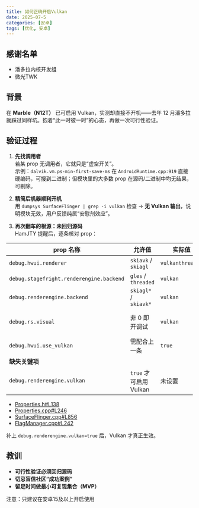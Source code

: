 ```yaml
---
title: 如何正确开启Vulkan
date: 2025-07-5
categories: [安卓]
tags: [优化, 安卓]
---
```

## 感谢名单
- 潘多拉内核开发组
- 微光TWK

## 背景
在 **Marble（N12T）** 已可启用 Vulkan，实测却直接不开机——去年 12 月潘多拉就踩过同样坑。抱着“此一时彼一时”的心态，再做一次可行性验证。

## 验证过程
1. **先找调用者**  
   若某 prop 无调用者，它就只是“虚空开关”。  
   示例：`dalvik.vm.ps-min-first-save-ms` 在 `AndroidRuntime.cpp:919` 直接硬编码，可搜到二进制；但模块里的大多数 prop 在源码/二进制中均无结果，可剔除。

2. **精简后机器顺利开机**  
   用 `dumpsys SurfaceFlinger | grep -i vulkan` 检查 → **无 Vulkan 输出**，说明模块无效，用户反馈纯属“安慰剂效应”。

3. **再次翻车的根源：未回归源码**  
   HamJTY 提醒后，逐条核对 prop：

| prop 名称 | 允许值 | 实际值 | 结果 |
|---|---|---|---|
| `debug.hwui.renderer` | `skiavk` / `skiagl` | `vulkanthreaded` | ❌ |
| `debug.stagefright.renderengine.backend` | `gles` / `threaded` | `vulkan` | ❌ |
| `debug.renderengine.backend` | `skiagl*` / `skiavk*` | `vulkan` | ❌ |
| `debug.rs.visual` | 非 0 即开调试 | `vulkan` | ❌（与 Vulkan 无关） |
| `debug.hwui.use_vulkan` | 需配合上一条 | `true` | ❌ |
| **缺失关键项** |  |  |  |
| `debug.renderengine.vulkan` | `true` 才可启用 Vulkan | 未设置 | ❌ |

- [Properties.h#L138](https://cs.android.com/android/platform/superproject/main/+/main:frameworks/base/libs/hwui/Properties.h;l=138)  
- [Properties.cpp#L246](https://cs.android.com/android/platform/superproject/main/+/main:frameworks/base/libs/hwui/Properties.cpp;l=246)  
- [SurfaceFlinger.cpp#L856](https://cs.android.com/android/platform/superproject/main/+/main:frameworks/native/services/surfaceflinger/SurfaceFlinger.cpp;l=856)  
- [FlagManager.cpp#L242](https://cs.android.com/android/platform/superproject/main/+/main:frameworks/native/services/surfaceflinger/common/FlagManager.cpp;l=242)

补上 `debug.renderengine.vulkan=true` 后，Vulkan 才真正生效。

## 教训
- **可行性验证必须回归源码**  
- **切忌盲信社区“成功案例”**  
- **留足时间做最小可复现集合（MVP）**

注意：只建议在安卓15及以上开启使用